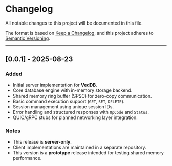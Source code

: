 # Changelog
All notable changes to this project will be documented in this file.

The format is based on [Keep a Changelog](https://keepachangelog.com/en/1.0.0/),
and this project adheres to [Semantic Versioning](https://semver.org/spec/v2.0.0.html).

---

## [0.0.1] - 2025-08-23
### Added
- Initial server implementation for **VedDB**.
- Core database engine with in-memory storage backend.
- Shared memory ring buffer (SPSC) for zero-copy communication.
- Basic command execution support (`GET`, `SET`, `DELETE`).
- Session management using unique session IDs.
- Error handling and structured responses with `OpCode` and `Status`.
- QUIC/gRPC stubs for planned networking layer integration.

### Notes
- This release is **server-only**.  
- Client implementations are maintained in a separate repository.  
- This version is a **prototype** release intended for testing shared memory performance.
